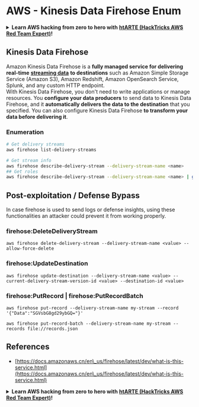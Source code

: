 # AWS - Kinesis Data Firehose Enum

<details>

<summary><strong>Learn AWS hacking from zero to hero with</strong> <a href="https://training.hacktricks.xyz/courses/arte"><strong>htARTE (HackTricks AWS Red Team Expert)</strong></a><strong>!</strong></summary>

Other ways to support HackTricks:

* If you want to see your **company advertised in HackTricks** or **download HackTricks in PDF** Check the [**SUBSCRIPTION PLANS**](https://github.com/sponsors/carlospolop)!
* Get the [**official PEASS & HackTricks swag**](https://peass.creator-spring.com)
* Discover [**The PEASS Family**](https://opensea.io/collection/the-peass-family), our collection of exclusive [**NFTs**](https://opensea.io/collection/the-peass-family)
* **Join the** 💬 [**Discord group**](https://discord.gg/hRep4RUj7f) or the [**telegram group**](https://t.me/peass) or **follow** me on **Twitter** 🐦 [**@carlospolopm**](https://twitter.com/carlospolopm)**.**
* **Share your hacking tricks by submitting PRs to the** [**HackTricks**](https://github.com/carlospolop/hacktricks) and [**HackTricks Cloud**](https://github.com/carlospolop/hacktricks-cloud) github repos.

</details>

## Kinesis Data Firehose

Amazon Kinesis Data Firehose is a **fully managed service for delivering real-time** [**streaming data**](http://www.amazonaws.cn/streaming-data/) **to destinations** such as Amazon Simple Storage Service (Amazon S3), Amazon Redshift, Amazon OpenSearch Service, Splunk, and any custom HTTP endpoint.\
With Kinesis Data Firehose, you don't need to write applications or manage resources. You **configure your data producers** to send data to Kinesis Data Firehose, and it **automatically delivers the data to the destination** that you specified. You can also configure Kinesis Data Firehose **to transform your data before delivering it**.

### Enumeration

```bash
# Get delivery streams
aws firehose list-delivery-streams

# Get stream info
aws firehose describe-delivery-stream --delivery-stream-name <name>
## Get roles
aws firehose describe-delivery-stream --delivery-stream-name <name> | grep -i RoleARN
```

## Post-exploitation / Defense Bypass

In case firehose is used to send logs or defense insights, using these functionalities an attacker could prevent it from working properly.

### firehose:DeleteDeliveryStream

```
aws firehose delete-delivery-stream --delivery-stream-name <value> --allow-force-delete
```

### firehose:UpdateDestination

```
aws firehose update-destination --delivery-stream-name <value> --current-delivery-stream-version-id <value> --destination-id <value>
```

### firehose:PutRecord | firehose:PutRecordBatch

```
aws firehose put-record --delivery-stream-name my-stream --record '{"Data":"SGVsbG8gd29ybGQ="}'

aws firehose put-record-batch --delivery-stream-name my-stream --records file://records.json
```

## References

* [https://docs.amazonaws.cn/en\_us/firehose/latest/dev/what-is-this-service.html](https://docs.amazonaws.cn/en\_us/firehose/latest/dev/what-is-this-service.html)

<details>

<summary><strong>Learn AWS hacking from zero to hero with</strong> <a href="https://training.hacktricks.xyz/courses/arte"><strong>htARTE (HackTricks AWS Red Team Expert)</strong></a><strong>!</strong></summary>

Other ways to support HackTricks:

* If you want to see your **company advertised in HackTricks** or **download HackTricks in PDF** Check the [**SUBSCRIPTION PLANS**](https://github.com/sponsors/carlospolop)!
* Get the [**official PEASS & HackTricks swag**](https://peass.creator-spring.com)
* Discover [**The PEASS Family**](https://opensea.io/collection/the-peass-family), our collection of exclusive [**NFTs**](https://opensea.io/collection/the-peass-family)
* **Join the** 💬 [**Discord group**](https://discord.gg/hRep4RUj7f) or the [**telegram group**](https://t.me/peass) or **follow** me on **Twitter** 🐦 [**@carlospolopm**](https://twitter.com/carlospolopm)**.**
* **Share your hacking tricks by submitting PRs to the** [**HackTricks**](https://github.com/carlospolop/hacktricks) and [**HackTricks Cloud**](https://github.com/carlospolop/hacktricks-cloud) github repos.

</details>
